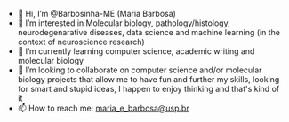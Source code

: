 - 👋 Hi, I’m @Barbosinha-ME (Maria Barbosa)
- 👀 I’m interested in Molecular biology, pathology/histology, neurodegenarative diseases, data science and machine learning (in the context of neuroscience research)
- 🌱 I’m currently learning computer science, academic writing and molecular biology
- 💞️ I’m looking to collaborate on computer science and/or molecular biology projects that allow me to have fun and further my skills, looking for smart and stupid ideas, I happen to enjoy thinking and that's kind of it
- 📫 How to reach me: maria_e_barbosa@usp.br

<!---
Barbosinha-ME/Barbosinha-ME is a ✨ special ✨ repository because its `README.md` (this file) appears on your GitHub profile.
You can click the Preview link to take a look at your changes.
--->
